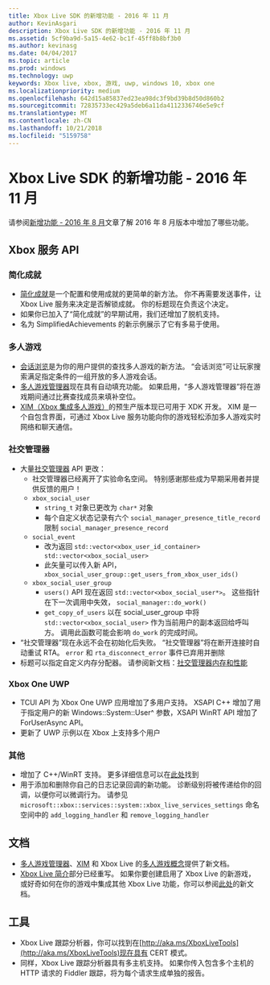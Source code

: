 ```yaml
---
title: Xbox Live SDK 的新增功能 - 2016 年 11 月
author: KevinAsgari
description: Xbox Live SDK 的新增功能 - 2016 年 11 月
ms.assetid: 5cf9ba9d-5a15-4e62-bc1f-45ff8b8bf3b0
ms.author: kevinasg
ms.date: 04/04/2017
ms.topic: article
ms.prod: windows
ms.technology: uwp
keywords: Xbox live, xbox, 游戏, uwp, windows 10, xbox one
ms.localizationpriority: medium
ms.openlocfilehash: 642d15a85837ed23ea98dc3f9bd39b8d50d860b2
ms.sourcegitcommit: 72835733ec429a5deb6a11da4112336746e5e9cf
ms.translationtype: MT
ms.contentlocale: zh-CN
ms.lasthandoff: 10/21/2018
ms.locfileid: "5159758"
---
```

# <a name="whats-new-for-the-xbox-live-sdk---november-2016"></a>Xbox Live SDK 的新增功能 - 2016 年 11 月

请参阅[新增功能 - 2016 年 8 月](1608-whats-new.md)文章了解 2016 年 8 月版本中增加了哪些功能。

## <a name="xbox-services-api"></a>Xbox 服务 API

### <a name="simplified-achievements"></a>简化成就

* [简化成就](../achievements-2017/simplified-achievements.md)是一个配置和使用成就的更简单的新方法。  你不再需要发送事件，让 Xbox Live 服务来决定是否解锁成就。  你的标题现在负责这个决定。
* 如果你已加入了“简化成就”的早期试用，我们还增加了脱机支持。
* 名为 SimplifiedAchievements 的新示例展示了它有多易于使用。

### <a name="multiplayer"></a>多人游戏

* [会话浏览](../multiplayer/session-browse.md)是为你的用户提供的查找多人游戏的新方法。  “会话浏览”可让玩家搜索满足指定条件的一组开放的多人游戏会话。
* [多人游戏管理器](../multiplayer/multiplayer-manager.md)现在具有自动填充功能。  如果启用，“多人游戏管理器”将在游戏期间通过比赛查找成员来填补空位。
* [XIM（Xbox 集成多人游戏）](../multiplayer/xbox-integrated-multiplayer.md)的预生产版本现已可用于 XDK 开发。  XIM 是一个自包含界面，可通过 Xbox Live 服务功能向你的游戏轻松添加多人游戏实时网络和聊天通信。

### <a name="social-manager"></a>社交管理器

* 大量[社交管理器](../social-platform/intro-to-social-manager.md) API 更改：
    * 社交管理器已经离开了实验命名空间。 特别感谢那些成为早期采用者并提供反馈的用户！
    * `xbox_social_user`
        * `string_t` 对象已更改为 `char*` 对象
        * 每个自定义状态记录有六个 `social_manager_presence_title_record` 限制 `social_manager_presence_record`
    * `social_event`
        * 改为返回 `std::vector<xbox_user_id_container>` `std::vector<xbox_social_user>`
        * 此矢量可以传入新 API， `xbox_social_user_group::get_users_from_xbox_user_ids()`
    * `xbox_social_user_group`
        * `users()` API 现在返回 `std::vector<xbox_social_user*>`。 这些指针在下一次调用中失效， `social_manager::do_work()`
        * `get_copy_of_users` 以在 social_user_group 中将 `std::vector<xbox_social_user>` 作为当前用户的副本返回给呼叫方。 调用此函数可能会影响 `do_work` 的完成时间。
* “社交管理器”现在永远不会在初始化后失败。 “社交管理器”将在断开连接时自动重试 RTA。 `error` 和 `rta_disconnect_error` 事件已弃用并删除
* 标题可以指定自定义内存分配器。 请参阅新文档：[社交管理器内存和性能](../social-platform/social-manager-memory-and-performance-overview.md)

### <a name="xbox-one-uwp"></a>Xbox One UWP
* TCUI API 为 Xbox One UWP 应用增加了多用户支持。  XSAPI C++ 增加了用于指定用户的新 Windows::System::User^ 参数，XSAPI WinRT API 增加了 ForUserAsync API。
* 更新了 UWP 示例以在 Xbox 上支持多个用户

### <a name="other"></a>其他

* 增加了 C++/WinRT 支持。   更多详细信息可以在[此处](../introduction-to-xbox-live-apis.md)找到
* 用于添加和删除你自己的日志记录回调的新功能。  诊断级别将被传递给你的回调，以便你可以微调行为。  请参见 `microsoft::xbox::services::system::xbox_live_services_settings` 命名空间中的 `add_logging_handler` 和 `remove_logging_handler`

## <a name="documentation"></a>文档
* [多人游戏管理器](../multiplayer/multiplayer-manager.md)、[XIM](../multiplayer/xbox-integrated-multiplayer.md) 和 Xbox Live 的[多人游戏概念](../multiplayer/multiplayer-concepts.md)提供了新文档。
* [Xbox Live 简介](../get-started-with-partner/get-started-with-xbox-live-partner.md)部分已经重写。  如果你要创建启用了 Xbox Live 的新游戏，或好奇如何在你的游戏中集成其他 Xbox Live 功能，你可以参阅[此处](../get-started-with-partner/get-started-with-xbox-live-partner.md)的新文档。

## <a name="tools"></a>工具
* Xbox Live 跟踪分析器，你可以找到在[http://aka.ms/XboxLiveTools](http://aka.ms/XboxLiveTools)现在具有 CERT 模式。  
* 同样，Xbox Live 跟踪分析器具有多主机支持。  如果你传入包含多个主机的 HTTP 请求的 Fiddler 跟踪，将为每个请求生成单独的报告。
